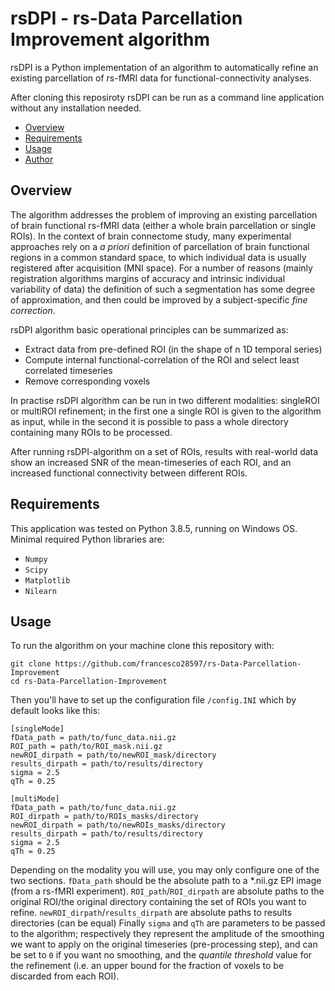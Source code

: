 # rsDPI - rs-Data Parcellation Improvement algorithm

rsDPI is a Python implementation of an algorithm to automatically refine an existing parcellation of rs-fMRI data for functional-connectivity analyses.

After cloning this reposiroty rsDPI can be run as a command line application without any installation needed.

* [Overview](#overview)
* [Requirements](#requirements)
* [Usage](#usage)
* [Author](#author)

## Overview

The algorithm addresses the problem of improving an existing parcellation of brain functional rs-fMRI data (either a whole brain parcellation or single ROIs).
In the context of brain connectome study, many experimental approaches rely on a *a priori* definition of parcellation of brain functional regions in a common standard space, to which individual data is usually registered after acquisition (MNI space).
For a number of reasons (mainly registration algorithms margins of accuracy and intrinsic individual variability of data) the definition of such a segmentation has some degree of approximation, and then could be improved by a subject-specific *fine correction*.

rsDPI algorithm basic operational principles can be summarized as:
- Extract data from pre-defined ROI (in the shape of n 1D temporal series)
- Compute internal functional-correlation of the ROI and select least correlated timeseries
- Remove corresponding voxels 

In practise rsDPI algorithm can be run in two different modalities: singleROI or multiROI refinement; in the first one a single ROI is given to the algorithm as input, while in the second it is possible to pass a whole directory containing many ROIs to be processed.

After running rsDPI-algorithm on a set of ROIs, results with real-world data show an increased SNR of the mean-timeseries of each ROI, and an increased functional connectivity between different ROIs.

## Requirements

This application was tested on Python 3.8.5, running on Windows OS.
Minimal required Python libraries are:
- `Numpy`
- `Scipy`
- `Matplotlib`
- `Nilearn`

## Usage 

To run the algorithm on your machine clone this repository with:
```
git clone https://github.com/francesco28597/rs-Data-Parcellation-Improvement
cd rs-Data-Parcellation-Improvement
```
Then you'll have to set up the configuration file `/config.INI` which by default looks like this:
```
[singleMode]
fData_path = path/to/func_data.nii.gz
ROI_path = path/to/ROI_mask.nii.gz
newROI_dirpath = path/to/newROI_mask/directory
results_dirpath = path/to/results/directory
sigma = 2.5
qTh = 0.25

[multiMode]
fData_path = path/to/func_data.nii.gz
ROI_dirpath = path/to/ROIs_masks/directory
newROI_dirpath = path/to/newROIs_masks/directory
results_dirpath = path/to/results/directory
sigma = 2.5
qTh = 0.25
```
Depending on the modality you will use, you may only configure one of the two sections.
`fData_path` should be the absolute path to a *.nii.gz EPI image (from a rs-fMRI experiment). `ROI_path`/`ROI_dirpath` are absolute paths to the original ROI/the original directory containing the set of ROIs you want to refine. `newROI_dirpath`/`results_dirpath` are absolute paths to results directories (can be equal)
Finally `sigma` and `qTh` are parameters to be passed to the algorithm; respectively they represent the amplitude of the smoothing we want to apply on the original timeseries (pre-processing step), and can be set to `0` if you want no smoothing, and the *quantile threshold* value for the refinement (i.e. an upper bound for the fraction of voxels to be discarded from each ROI).

